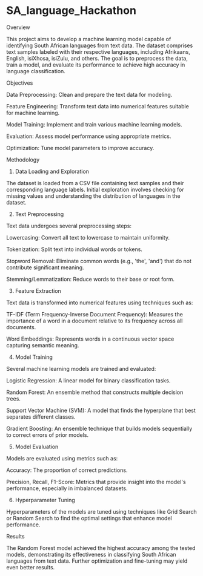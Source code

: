 # SA_language_Hackathon

Overview

This project aims to develop a machine learning model capable of identifying South African languages from text data. The dataset comprises text samples labeled with their respective languages, including Afrikaans, English, isiXhosa, isiZulu, and others. The goal is to preprocess the data, train a model, and evaluate its performance to achieve high accuracy in language classification.

Objectives

Data Preprocessing: Clean and prepare the text data for modeling.

Feature Engineering: Transform text data into numerical features suitable for machine learning.

Model Training: Implement and train various machine learning models.

Evaluation: Assess model performance using appropriate metrics.

Optimization: Tune model parameters to improve accuracy.

Methodology
1. Data Loading and Exploration

The dataset is loaded from a CSV file containing text samples and their corresponding language labels. Initial exploration involves checking for missing values and understanding the distribution of languages in the dataset.

2. Text Preprocessing

Text data undergoes several preprocessing steps:

Lowercasing: Convert all text to lowercase to maintain uniformity.

Tokenization: Split text into individual words or tokens.

Stopword Removal: Eliminate common words (e.g., 'the', 'and') that do not contribute significant meaning.

Stemming/Lemmatization: Reduce words to their base or root form.

3. Feature Extraction

Text data is transformed into numerical features using techniques such as:

TF-IDF (Term Frequency-Inverse Document Frequency): Measures the importance of a word in a document relative to its frequency across all documents.

Word Embeddings: Represents words in a continuous vector space capturing semantic meaning.

4. Model Training

Several machine learning models are trained and evaluated:

Logistic Regression: A linear model for binary classification tasks.

Random Forest: An ensemble method that constructs multiple decision trees.

Support Vector Machine (SVM): A model that finds the hyperplane that best separates different classes.

Gradient Boosting: An ensemble technique that builds models sequentially to correct errors of prior models.

5. Model Evaluation

Models are evaluated using metrics such as:

Accuracy: The proportion of correct predictions.

Precision, Recall, F1-Score: Metrics that provide insight into the model's performance, especially in imbalanced datasets.

6. Hyperparameter Tuning

Hyperparameters of the models are tuned using techniques like Grid Search or Random Search to find the optimal settings that enhance model performance.

Results

The Random Forest model achieved the highest accuracy among the tested models, demonstrating its effectiveness in classifying South African languages from text data. Further optimization and fine-tuning may yield even better results.
